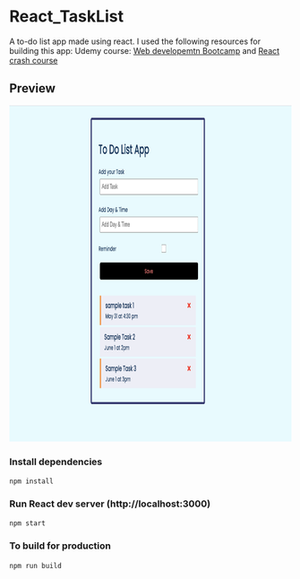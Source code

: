 # React_TaskList
A to-do list app made using react. I used the following resources for building this app: Udemy course: [Web developemtn Bootcamp](https://www.udemy.com/course/the-complete-web-development-bootcamp/learn) and [React crash course](https://www.youtube.com/watch?v=w7ejDZ8SWv8) 

## Preview
<img src="picture.png" width="800" height="600">


### Install dependencies

```
npm install
```

### Run React dev server (http://localhost:3000)

```
npm start
```

### To build for production

```
npm run build
```
